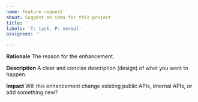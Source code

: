 ```yaml
---
name: Feature request
about: Suggest an idea for this project
title: ''
labels: 'T: task, P: normal'
assignees: ''

---
```


**Rationale**
The reason for the enhancement.

**Description**
A clear and concise description (design) of what you want to happen.

**Impact**
Will this enhancement change existing public APIs, internal APIs, or add something new?
